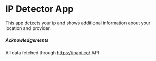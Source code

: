 # IP Detector App
This app detects your ip and shows additional information about your location and provider.


##### Acknowledgements
All data fetched through https://ipapi.co/ API